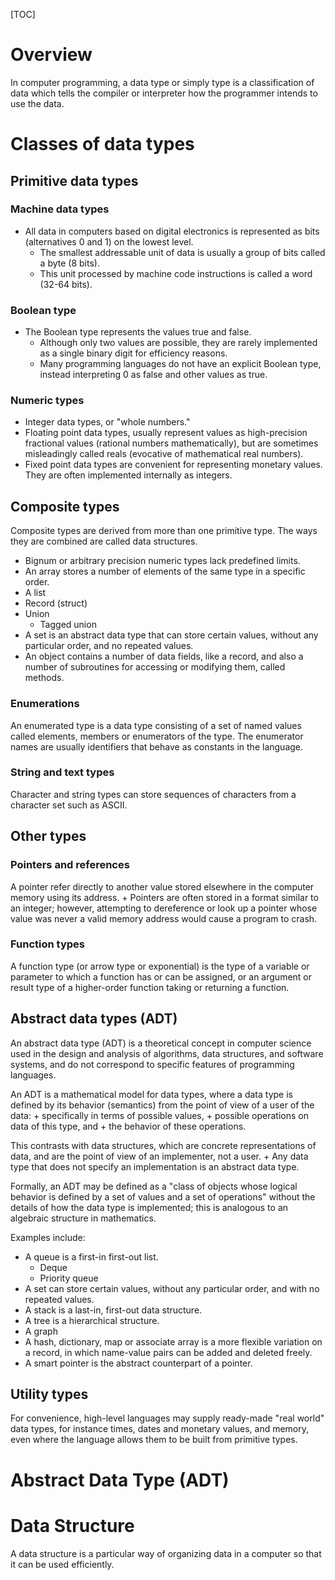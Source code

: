 [TOC]

# Overview

In computer programming, a data type or simply type is a classification
of data which tells the compiler or interpreter how the programmer
intends to use the data.

# Classes of data types

## Primitive data types

### Machine data types

- All data in computers based on digital electronics is represented as
  bits (alternatives 0 and 1) on the lowest level.
    + The smallest addressable unit of data is usually a group of bits
      called a byte (8 bits).
    + This unit processed by machine code instructions is called a word
      (32-64 bits).

### Boolean type

- The Boolean type represents the values true and false.
    + Although only two values are possible, they are rarely implemented
      as a single binary digit for efficiency reasons.
    + Many programming languages do not have an explicit Boolean type,
      instead interpreting 0 as false and other values as true.

### Numeric types

- Integer data types, or "whole numbers."
- Floating point data types, usually represent values as high-precision
fractional values (rational numbers mathematically), but are sometimes
misleadingly called reals (evocative of mathematical real numbers).
- Fixed point data types are convenient for representing monetary
values. They are often implemented internally as integers.

## Composite types

Composite types are derived from more than one primitive type. The ways
they are combined are called data structures.

- Bignum or arbitrary precision numeric types lack predefined limits.
- An array stores a number of elements of the same type in a specific
  order.
- A list
- Record (struct)
- Union
    + Tagged union
- A set is an abstract data type that can store certain values, without
  any particular order, and no repeated values.
- An object contains a number of data fields, like a record, and also a
  number of subroutines for accessing or modifying them, called methods.

### Enumerations

An enumerated type is a data type consisting of a set of named values
called elements, members or enumerators of the type. The enumerator
names are usually identifiers that behave as constants in the language.

### String and text types

Character and string types can store sequences of characters from a
character set such as ASCII.

## Other types

### Pointers and references

A pointer refer directly to another value stored elsewhere in the
computer memory using its address.
    + Pointers are often stored in a format similar to an integer;
      however, attempting to dereference or look up a pointer whose
      value was never a valid memory address would cause a program to
      crash.

### Function types

A function type (or arrow type or exponential) is the type of a variable
or parameter to which a function has or can be assigned, or an argument
or result type of a higher-order function taking or returning a
function.

## Abstract data types (ADT)

An abstract data type (ADT) is a theoretical concept in computer
science used in the design and analysis of algorithms, data structures,
and software systems, and do not correspond to specific features of
programming languages.

An ADT is a mathematical model for data types, where a data type is
defined by its behavior (semantics) from the point of view of a user of
the data:
    + specifically in terms of possible values,
    + possible operations on data of this type, and
    + the behavior of these operations.

This contrasts with data structures, which are concrete representations
of data, and are the point of view of an implementer, not a user.
    + Any data type that does not specify an implementation is an
      abstract data type.

Formally, an ADT may be defined as a "class of objects whose logical
behavior is defined by a set of values and a set of operations" without
the details of how the data type is implemented; this is analogous to an
algebraic structure in mathematics.

Examples include:
- A queue is a first-in first-out list.
    + Deque
    + Priority queue
- A set can store certain values, without any particular order, and with
no repeated values.
- A stack is a last-in, first-out data structure.
- A tree is a hierarchical structure.
- A graph
- A hash, dictionary, map or associate array is a more flexible
variation on a record, in which name-value pairs can be added and
deleted freely.
- A smart pointer is the abstract counterpart of a pointer.

## Utility types

For convenience, high-level languages may supply ready-made "real world"
data types, for instance times, dates and monetary values, and memory,
even where the language allows them to be built from primitive types.

# Abstract Data Type (ADT)


# Data Structure

A data structure is a particular way of organizing data in a computer so
that it can be used efficiently.

